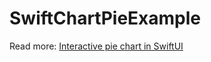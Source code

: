 # SwiftChartPieExample

Read more: [Interactive pie chart in SwiftUI](https://augmentedcode.io/2023/10/30/interactive-pie-chart-in-swiftui/)